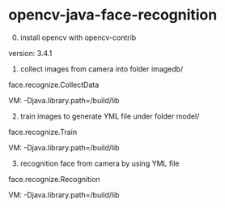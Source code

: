 # opencv-java-face-recognition

0. install opencv with opencv-contrib

  version: 3.4.1

1. collect images from camera into folder imagedb/

  face.recognize.CollectData

  VM: -Djava.library.path=<opencv path>/build/lib

2. train images to generate YML file under folder model/

  face.recognize.Train

  VM: -Djava.library.path=<opencv path>/build/lib

3. recognition face from camera by using YML file

  face.recognize.Recognition

  VM: -Djava.library.path=<opencv path>/build/lib